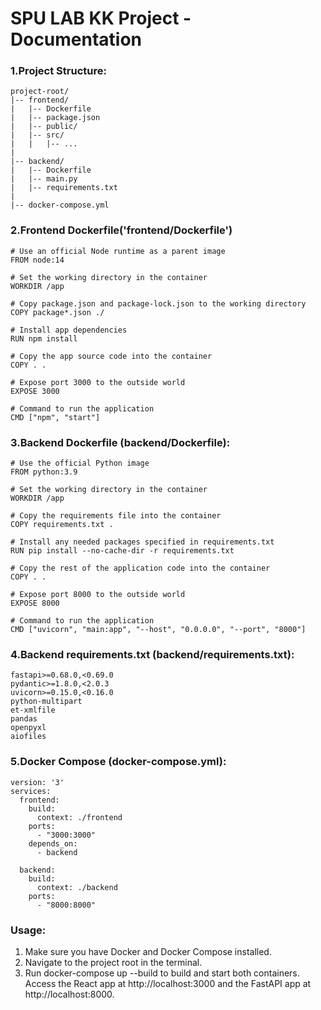 # SPU LAB KK Project - Documentation
 ### 1.Project Structure:
```
project-root/ 
|-- frontend/ 
|   |-- Dockerfile
|   |-- package.json
|   |-- public/
|   |-- src/
|   |   |-- ...
|
|-- backend/ 
|   |-- Dockerfile
|   |-- main.py
|   |-- requirements.txt
|
|-- docker-compose.yml
```
### 2.Frontend Dockerfile('frontend/Dockerfile')
```
# Use an official Node runtime as a parent image
FROM node:14

# Set the working directory in the container
WORKDIR /app

# Copy package.json and package-lock.json to the working directory
COPY package*.json ./

# Install app dependencies
RUN npm install

# Copy the app source code into the container
COPY . .

# Expose port 3000 to the outside world
EXPOSE 3000

# Command to run the application
CMD ["npm", "start"]

```
### 3.Backend Dockerfile (backend/Dockerfile):
```
# Use the official Python image
FROM python:3.9

# Set the working directory in the container
WORKDIR /app

# Copy the requirements file into the container
COPY requirements.txt .

# Install any needed packages specified in requirements.txt
RUN pip install --no-cache-dir -r requirements.txt

# Copy the rest of the application code into the container
COPY . .

# Expose port 8000 to the outside world
EXPOSE 8000

# Command to run the application
CMD ["uvicorn", "main:app", "--host", "0.0.0.0", "--port", "8000"]
```
### 4.Backend requirements.txt (backend/requirements.txt):
```
fastapi>=0.68.0,<0.69.0
pydantic>=1.8.0,<2.0.3
uvicorn>=0.15.0,<0.16.0
python-multipart
et-xmlfile
pandas
openpyxl
aiofiles
```
### 5.Docker Compose (docker-compose.yml):
```
version: '3'
services:
  frontend:
    build:
      context: ./frontend
    ports:
      - "3000:3000"
    depends_on:
      - backend

  backend:
    build:
      context: ./backend
    ports:
      - "8000:8000"
```
### Usage:
1. Make sure you have Docker and Docker Compose installed.
2. Navigate to the project root in the terminal.
3. Run docker-compose up --build to build and start both containers.
Access the React app at http://localhost:3000 and the FastAPI app at http://localhost:8000.

